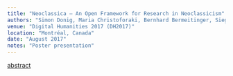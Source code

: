 ```yaml
---
title: "Neoclassica – An Open Framework for Research in Neoclassicism"
authors: "Simon Donig, Maria Christoforaki, Bernhard Bermeitinger, Siegfried Handschuh" 
venue: "Digital Humanities 2017 (DH2017)"
location: "Montréal, Canada"
date: "August 2017"
notes: "Poster presentation"
---
```

[abstract](https://www.researchgate.net/publication/319307122)